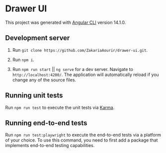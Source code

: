# Drawer UI

This project was generated with [Angular CLI](https://github.com/angular/angular-cli) version 14.1.0.

## Development server

1. Run `git clone https://github.com/ZakariaAourir/drawer-ui.git`.

2. Run `npm i`.

3. Run `npm run start` || `ng serve` for a dev server. Navigate to `http://localhost:4200/`. The application will automatically reload if you change any of the source files.

## Running unit tests

Run `npm run test` to execute the unit tests via [Karma](https://karma-runner.github.io).

## Running end-to-end tests

Run `npm run test:playwright` to execute the end-to-end tests via a platform of your choice. To use this command, you need to first add a package that implements end-to-end testing capabilities.
